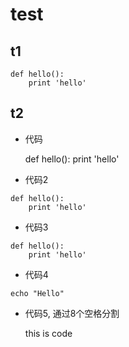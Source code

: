 test
====

## t1

    def hello():
        print 'hello'

## t2

- 代码

    def hello():
        print 'hello'

- 代码2

<!-- language: lang-python -->

    def hello():
        print 'hello'

- 代码3

<!-- language: python -->

    def hello():
        print 'hello'

- 代码4

<!-- language: bash -->

    echo "Hello"

- 代码5, 通过8个空格分割
        
    this is code

